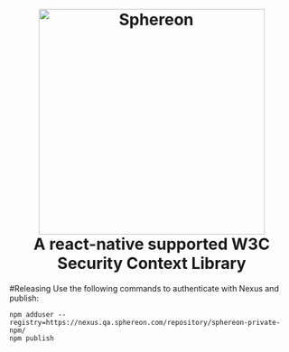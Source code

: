 <h1 align="center">
  <br>
  <a href="https://www.sphereon.com"><img src="https://sphereon.com/content/themes/sphereon/assets/img/logo-wit.svg" alt="Sphereon" width="400"></a>
  <br>
  A react-native supported W3C Security Context Library
  <br>
</h1>

#Releasing
Use the following commands to authenticate with Nexus and publish:
```
npm adduser --registry=https://nexus.qa.sphereon.com/repository/sphereon-private-npm/
npm publish
```